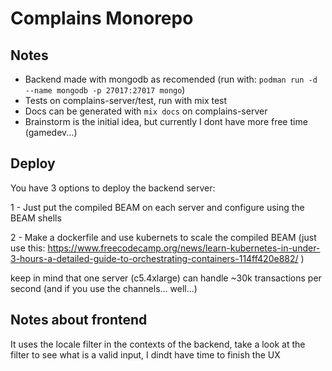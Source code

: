 # Complains Monorepo

## Notes

- Backend made with mongodb as recomended (run with: `podman run -d --name mongodb -p 27017:27017 mongo`)
- Tests on complains-server/test, run with mix test
- Docs can be generated with `mix docs` on complains-server
- Brainstorm is the initial idea, but currently I dont have more free time (gamedev...)

## Deploy

You have 3 options to deploy the backend server:

1 - Just put the compiled BEAM on each server and configure using the BEAM shells

2 - Make a dockerfile and use kubernets to scale the compiled BEAM (just use this: https://www.freecodecamp.org/news/learn-kubernetes-in-under-3-hours-a-detailed-guide-to-orchestrating-containers-114ff420e882/ )

keep in mind that one server (c5.4xlarge) can handle ~30k transactions per second (and if you use the channels... well...)

## Notes about frontend

It uses the locale filter in the contexts of the backend, take a look at the filter to see what is a valid input, I dindt have time to finish the UX
